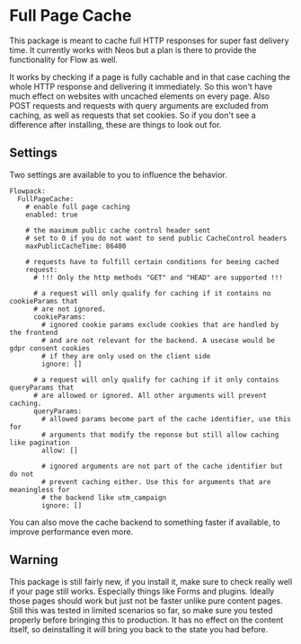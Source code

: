 Full Page Cache
===============

This package is meant to cache full HTTP responses for super fast delivery time. It currently works with Neos but a plan is there to provide the functionality for Flow as well.

It works by checking if a page is fully cachable and in that case caching the  whole HTTP response and delivering it immediately. So this won't have much effect on  websites with uncached elements on every page. Also POST requests and requests with query arguments are excluded from caching, as well as requests that set cookies. So if you don't see a difference after installing, these are things to look out for.

Settings
--------

Two settings are available to you to influence the behavior.

```
Flowpack:
  FullPageCache:
    # enable full page caching
    enabled: true

    # the maximum public cache control header sent
    # set to 0 if you do not want to send public CacheControl headers
    maxPublicCacheTime: 86400

    # requests have to fulfill certain conditions for beeing cached
    request:
      # !!! Only the http methods "GET" and "HEAD" are supported !!!

      # a request will only qualify for caching if it contains no cookieParams that
      # are not ignored.
      cookieParams:
        # ignored cookie params exclude cookies that are handled by the frontend
        # and are not relevant for the backend. A usecase would be gdpr consent cookies
        # if they are only used on the client side
        ignore: []

      # a request will only qualify for caching if it only contains queryParams that
      # are allowed or ignored. All other arguments will prevent caching.
      queryParams:
        # allowed params become part of the cache identifier, use this for
        # arguments that modify the reponse but still allow caching like pagination
        allow: []

        # ignored arguments are not part of the cache identifier but do not
        # prevent caching either. Use this for arguments that are meaningless for
        # the backend like utm_campaign
        ignore: []
```

You can also move the cache backend to something faster if available, to improve performance even more.

Warning
-------

This package is still fairly new, if you install it, make sure to check really well if your page still works. Especially things like Forms and plugins. Ideally those pages should work but just not be faster unlike pure content pages. Still this was tested in limited scenarios so far, so make sure you tested properly before bringing this to production. It has no effect on the content itself, so deinstalling it will bring you back to the state you had before.
